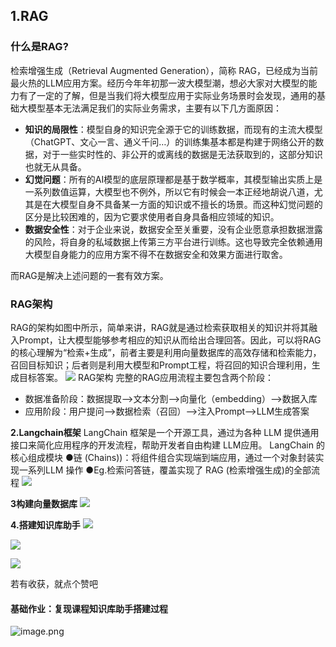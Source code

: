 ## 1.RAG
### 什么是RAG?
检索增强生成（Retrieval Augmented Generation），简称 RAG，已经成为当前最火热的LLM应用方案。经历今年年初那一波大模型潮，想必大家对大模型的能力有了一定的了解，但是当我们将大模型应用于实际业务场景时会发现，通用的基础大模型基本无法满足我们的实际业务需求，主要有以下几方面原因：

- **知识的局限性**：模型自身的知识完全源于它的训练数据，而现有的主流大模型（ChatGPT、文心一言、通义千问…）的训练集基本都是构建于网络公开的数据，对于一些实时性的、非公开的或离线的数据是无法获取到的，这部分知识也就无从具备。
- **幻觉问题**：所有的AI模型的底层原理都是基于数学概率，其模型输出实质上是一系列数值运算，大模型也不例外，所以它有时候会一本正经地胡说八道，尤其是在大模型自身不具备某一方面的知识或不擅长的场景。而这种幻觉问题的区分是比较困难的，因为它要求使用者自身具备相应领域的知识。
- **数据安全性**：对于企业来说，数据安全至关重要，没有企业愿意承担数据泄露的风险，将自身的私域数据上传第三方平台进行训练。这也导致完全依赖通用大模型自身能力的应用方案不得不在数据安全和效果方面进行取舍。

而RAG是解决上述问题的一套有效方案。
### RAG架构
RAG的架构如图中所示，简单来讲，RAG就是通过检索获取相关的知识并将其融入Prompt，让大模型能够参考相应的知识从而给出合理回答。因此，可以将RAG的核心理解为“检索+生成”，前者主要是利用向量数据库的高效存储和检索能力，召回目标知识；后者则是利用大模型和Prompt工程，将召回的知识合理利用，生成目标答案。
![](https://cdn.nlark.com/yuque/0/2024/webp/40974462/1706150650405-2b3bbf5a-8aac-4232-8c75-8fd32bd8aef7.webp#averageHue=%23728e7a&clientId=ud7686b1d-fe8e-4&from=paste&id=uc5640b5e&originHeight=839&originWidth=905&originalType=url&ratio=1.875&rotation=0&showTitle=false&status=done&style=none&taskId=u84eb872a-682f-46f6-ad94-a284150c7e3&title=)
RAG架构
完整的RAG应用流程主要包含两个阶段：

- 数据准备阶段：数据提取——>文本分割——>向量化（embedding）——>数据入库
- 应用阶段：用户提问——>数据检索（召回）——>注入Prompt——>LLM生成答案


**2.Langchain框架**
LangChain 框架是一个开源工具，通过为各种 LLM 提供通用接口来简化应用程序的开发流程，帮助开发者自由构建 LLM应用。
LangChain 的核心组成模块
●链 (Chains))：将组件组合实现端到端应用，通过一个对象封装实现一系列LLM 操作
●Eg.检索问答链，覆盖实现了 RAG (检索增强生成)的全部流程
![](https://cdn.nlark.com/yuque/0/2024/png/40974477/1704809244294-8e617f11-5551-40bd-909b-e1c6581d6239.png?x-oss-process=image%2Fresize%2Cw_816%2Climit_0#averageHue=%23e4eaf7&from=url&id=kgIh1&originHeight=496&originWidth=816&originalType=binary&ratio=1.875&rotation=0&showTitle=false&status=done&style=none&title=)

**3构建向量数据库**
![](https://cdn.nlark.com/yuque/0/2024/png/40974477/1704809442265-857708e5-63af-4cfe-a0bb-835ae783e6a4.png?x-oss-process=image%2Fresize%2Cw_870%2Climit_0#averageHue=%23d1dbef&from=url&id=X1Z0U&originHeight=489&originWidth=870&originalType=binary&ratio=1.875&rotation=0&showTitle=false&status=done&style=none&title=)

**4.搭建知识库助手**
![](https://cdn.nlark.com/yuque/0/2024/png/40974477/1704809690775-40c55ea5-05c0-4794-9973-3774f8aef3c0.png?x-oss-process=image%2Fresize%2Cw_762%2Climit_0#averageHue=%23dae1f1&from=url&id=B1rg7&originHeight=306&originWidth=762&originalType=binary&ratio=1.875&rotation=0&showTitle=false&status=done&style=none&title=)

![](https://cdn.nlark.com/yuque/0/2024/png/40974477/1704809912426-22622329-4867-4bc6-94c8-186d35e881f3.png?x-oss-process=image%2Fresize%2Cw_1026%2Climit_0#averageHue=%23d7e0f3&from=url&id=iUs6q&originHeight=615&originWidth=1026&originalType=binary&ratio=1.875&rotation=0&showTitle=false&status=done&style=none&title=)

![](https://cdn.nlark.com/yuque/0/2024/png/40974477/1704809937846-f2104e5f-794e-4a26-865a-8d56ad438a16.png?x-oss-process=image%2Fresize%2Cw_866%2Climit_0#averageHue=%23d9e2f4&from=url&id=qWxLK&originHeight=594&originWidth=866&originalType=binary&ratio=1.875&rotation=0&showTitle=false&status=done&style=none&title=)

若有收获，就点个赞吧

 
#### **基础作业**：复现课程知识库助手搭建过程
![image.png](https://cdn.nlark.com/yuque/0/2024/png/40974462/1704955776372-0744b463-86ef-4403-8f83-a602ce13ef49.png#averageHue=%23fefefd&clientId=ucaf139fd-a4f1-4&from=paste&height=575&id=u4a2938cd&originHeight=862&originWidth=1678&originalType=binary&ratio=1.5&rotation=0&showTitle=false&size=123525&status=done&style=none&taskId=u14c0a971-907f-4f78-8c98-53d5479c96d&title=&width=1118.6666666666667)
